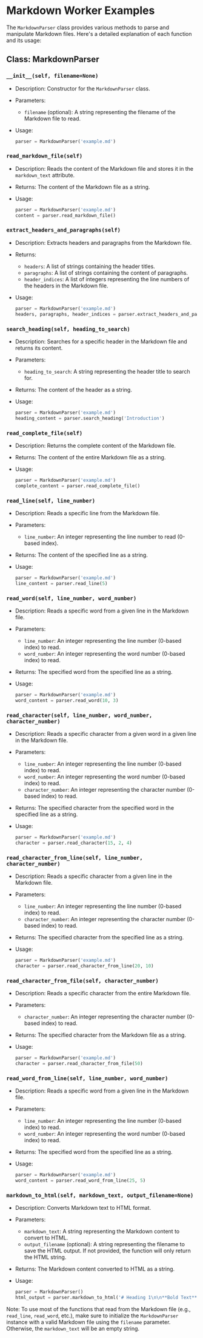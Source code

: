# Markdown Worker Examples

The `MarkdownParser` class provides various methods to parse and manipulate Markdown files. Here's a detailed explanation of each function and its usage:

## Class: MarkdownParser

### `__init__(self, filename=None)`

- Description: Constructor for the `MarkdownParser` class.
- Parameters:
  - `filename` (optional): A string representing the filename of the Markdown file to read.
- Usage:

  ```python
  parser = MarkdownParser('example.md')
  ```

### `read_markdown_file(self)`

- Description: Reads the content of the Markdown file and stores it in the `markdown_text` attribute.
- Returns: The content of the Markdown file as a string.
- Usage:

  ```python
  parser = MarkdownParser('example.md')
  content = parser.read_markdown_file()
  ```

### `extract_headers_and_paragraphs(self)`

- Description: Extracts headers and paragraphs from the Markdown file.
- Returns:
  - `headers`: A list of strings containing the header titles.
  - `paragraphs`: A list of strings containing the content of paragraphs.
  - `header_indices`: A list of integers representing the line numbers of the headers in the Markdown file.
- Usage:

  ```python
  parser = MarkdownParser('example.md')
  headers, paragraphs, header_indices = parser.extract_headers_and_paragraphs()
  ```

### `search_heading(self, heading_to_search)`

- Description: Searches for a specific header in the Markdown file and returns its content.
- Parameters:
  - `heading_to_search`: A string representing the header title to search for.
- Returns: The content of the header as a string.
- Usage:

  ```python
  parser = MarkdownParser('example.md')
  heading_content = parser.search_heading('Introduction')
  ```

### `read_complete_file(self)`

- Description: Returns the complete content of the Markdown file.
- Returns: The content of the entire Markdown file as a string.
- Usage:

  ```python
  parser = MarkdownParser('example.md')
  complete_content = parser.read_complete_file()
  ```

### `read_line(self, line_number)`

- Description: Reads a specific line from the Markdown file.
- Parameters:
  - `line_number`: An integer representing the line number to read (0-based index).
- Returns: The content of the specified line as a string.
- Usage:

  ```python
  parser = MarkdownParser('example.md')
  line_content = parser.read_line(5)
  ```

### `read_word(self, line_number, word_number)`

- Description: Reads a specific word from a given line in the Markdown file.
- Parameters:
  - `line_number`: An integer representing the line number (0-based index) to read.
  - `word_number`: An integer representing the word number (0-based index) to read.
- Returns: The specified word from the specified line as a string.
- Usage:

  ```python
  parser = MarkdownParser('example.md')
  word_content = parser.read_word(10, 3)
  ```

### `read_character(self, line_number, word_number, character_number)`

- Description: Reads a specific character from a given word in a given line in the Markdown file.
- Parameters:
  - `line_number`: An integer representing the line number (0-based index) to read.
  - `word_number`: An integer representing the word number (0-based index) to read.
  - `character_number`: An integer representing the character number (0-based index) to read.
- Returns: The specified character from the specified word in the specified line as a string.
- Usage:

  ```python
  parser = MarkdownParser('example.md')
  character = parser.read_character(15, 2, 4)
  ```

### `read_character_from_line(self, line_number, character_number)`

- Description: Reads a specific character from a given line in the Markdown file.
- Parameters:
  - `line_number`: An integer representing the line number (0-based index) to read.
  - `character_number`: An integer representing the character number (0-based index) to read.
- Returns: The specified character from the specified line as a string.
- Usage:

  ```python
  parser = MarkdownParser('example.md')
  character = parser.read_character_from_line(20, 10)
  ```

### `read_character_from_file(self, character_number)`

- Description: Reads a specific character from the entire Markdown file.
- Parameters:
  - `character_number`: An integer representing the character number (0-based index) to read.
- Returns: The specified character from the Markdown file as a string.
- Usage:

  ```python
  parser = MarkdownParser('example.md')
  character = parser.read_character_from_file(50)
  ```

### `read_word_from_line(self, line_number, word_number)`

- Description: Reads a specific word from a given line in the Markdown file.
- Parameters:
  - `line_number`: An integer representing the line number (0-based index) to read.
  - `word_number`: An integer representing the word number (0-based index) to read.
- Returns: The specified word from the specified line as a string.
- Usage:

  ```python
  parser = MarkdownParser('example.md')
  word_content = parser.read_word_from_line(25, 5)
  ```

### `markdown_to_html(self, markdown_text, output_filename=None)`

- Description: Converts Markdown text to HTML format.
- Parameters:
  - `markdown_text`: A string representing the Markdown content to convert to HTML.
  - `output_filename` (optional): A string representing the filename to save the HTML output. If not provided, the function will only return the HTML string.
- Returns: The Markdown content converted to HTML as a string.
- Usage:

  ```python
  parser = MarkdownParser()
  html_output = parser.markdown_to_html('# Heading 1\n\n**Bold Text**')
  ```

Note: To use most of the functions that read from the Markdown file (e.g., `read_line`, `read_word`, etc.), make sure to initialize the `MarkdownParser` instance with a valid Markdown file using the `filename` parameter. Otherwise, the `markdown_text` will be an empty string.
